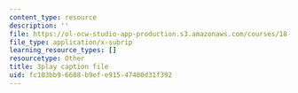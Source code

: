```yaml
---
content_type: resource
description: ''
file: https://ol-ocw-studio-app-production.s3.amazonaws.com/courses/18-06sc-linear-algebra-fall-2011/fc103bb96688b9efe91547400d31f392_wuyAeWE3iIM.srt
file_type: application/x-subrip
learning_resource_types: []
resourcetype: Other
title: 3play caption file
uid: fc103bb9-6688-b9ef-e915-47400d31f392
---
```

